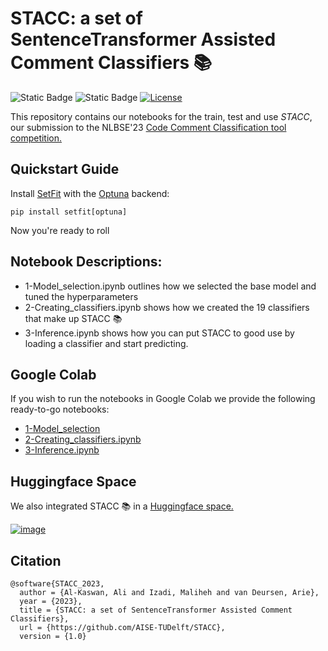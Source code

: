 # STACC: a set of SentenceTransformer Assisted Comment Classifiers 📚

![Static Badge](https://img.shields.io/badge/https%3A%2F%2Fhuggingface.co%2Fcollections%2FAISE-TUDelft%2FSTACC-65254a9b4d1fadc125a731dc?style=for-the-badge&logo=huggingface&label=Huggingface&color=%23FF9D00&link=https%3A%2F%2Fhuggingface.co%2Fcollections%2FAISE-TUDelft%2Fstacc-65254a9b4d1fadc125a731dc)
![Static Badge](https://img.shields.io/badge/arXiv-2302.13149-b31b1b?style=for-the-badge&logo=arxiv&logoColor=b31b1b&link=https%3A%2F%2Farxiv.org%2Fabs%2F2302.13149)
[![License](https://img.shields.io/badge/License-Apache_2.0-blue.svg?style=for-the-badge)](https://opensource.org/licenses/Apache-2.0)

This repository contains our notebooks for the train, test and use *STACC*, our submission to the NLBSE'23 [Code Comment Classification tool competition.](https://github.com/nlbse2023/code-comment-classification) 

## Quickstart Guide
Install [SetFit](https://github.com/huggingface/setfit) with the [Optuna](https://github.com/optuna/optuna) backend:

```pip install setfit[optuna]```

Now you're ready to roll 

## Notebook Descriptions:
- 1-Model_selection.ipynb outlines how we selected the base model and tuned the hyperparameters
- 2-Creating_classifiers.ipynb shows how we created the 19 classifiers that make up STACC 📚
- 3-Inference.ipynb shows how you can put STACC to good use by loading a classifier and start predicting. 

## Google Colab
If you wish to run the notebooks in Google Colab we provide the following ready-to-go notebooks:
- [1-Model_selection](https://gist.github.com/aalkaswan/4d8073919af126bf7fc403ce7e716f52)
- [2-Creating_classifiers.ipynb](https://gist.github.com/aalkaswan/75324d94f47137ecddc875c8e3c58e80)
- [3-Inference.ipynb](https://gist.github.com/aalkaswan/a53dc60a8e90aadfe9b64eb91d1ed21f)

## Huggingface Space
We also integrated STACC 📚 in a [Huggingface space.](https://huggingface.co/spaces/AISE-TUDelft/STACC) 

[![image](https://user-images.githubusercontent.com/33690937/217076101-0f892518-768c-4aff-8fa2-67c3d272402b.png)](https://huggingface.co/spaces/AISE-TUDelft/STACC)

## Citation
```
@software{STACC_2023,
  author = {Al-Kaswan, Ali and Izadi, Maliheh and van Deursen, Arie},
  year = {2023},
  title = {STACC: a set of SentenceTransformer Assisted Comment Classifiers},
  url = {https://github.com/AISE-TUDelft/STACC},
  version = {1.0}
```

